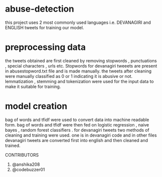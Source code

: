 # abuse-detection
this project uses 2 most commonly used languages i.e. DEVANAGIRI  and ENGLISH tweets for training our model.  

# preprocessing data
the tweets obtained are first cleaned by removing stopwords , punctuations , special characters , urls etc. Stopwords for devanagiri tweeets are present in abusestopword.txt file and is made manually. the tweets after cleaning were manually classified as 0 or 1 indicating it is abusive or not. lemmatization , stemming and tokenization were used for the input data to make it suitable for training. 

# model creation
bag of words and tfidf were used to convert data into machine readable form. bag of words and tfidf were then fed on logistic regression , naive bayes , random forest classifiers .
for devanagiri tweets two methods of cleaning and training were used. one is in devanagiri code  and in other files devanagiri tweets are converted first into english and then cleaned and trained.



CONTRIBUTORS
1. @anshika208
2. @codebuzzer01 
